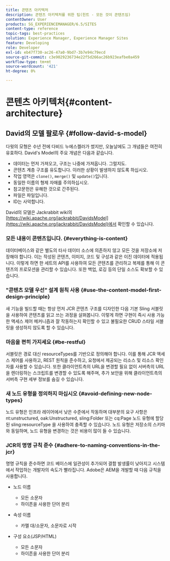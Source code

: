 ```yaml
---
title: 콘텐츠 아키텍처
description: 콘텐츠 아키텍처를 위한 팁(힌트 - 모든 것이 콘텐츠임)
contentOwner: User
products: SG_EXPERIENCEMANAGER/6.5/SITES
content-type: reference
topic-tags: best-practices
solution: Experience Manager, Experience Manager Sites
feature: Developing
role: Developer
exl-id: eb47f730-ac26-47a0-9bd7-3b7e94c79ecd
source-git-commit: c3e9029236734e22f5d266ac26b923eafbe0a459
workflow-type: tm+mt
source-wordcount: '421'
ht-degree: 0%

---
```


# 콘텐츠 아키텍처{#content-architecture}

## David의 모델 팔로우 {#follow-david-s-model}

다윗의 모형은 수년 전에 다비드 누에스켈러가 썼지만, 오늘날에도 그 개념들은 여전히 유효하다. David&#39;s Model의 주요 개념은 다음과 같습니다.

* 데이터는 먼저 가져오고, 구조는 나중에 가져옵니다. 그럴지도.
* 콘텐츠 계층 구조를 유도합니다. 이러한 상황이 발생하지 않도록 하십시오.
* 작업 영역은 `clone()`, `merge()` 및 `update()`입니다.
* 동일한 이름의 형제 자매를 주의하십시오.
* 참고문헌은 유해한 것으로 간주된다.
* 파일은 파일입니다.
* ID는 사악합니다.

David의 모델은 Jackrabbit wiki의 [https://wiki.apache.org/jackrabbit/DavidsModel](https://wiki.apache.org/jackrabbit/DavidsModel)에서 확인할 수 있습니다.

### 모든 내용이 콘텐츠입니다. {#everything-is-content}

데이터베이스와 같은 별도의 타사 데이터 소스에 의존하지 않고 모든 것을 저장소에 저장해야 합니다. 이는 작성된 콘텐츠, 이미지, 코드 및 구성과 같은 이진 데이터에 적용됩니다. 이렇게 하면 한 세트의 API를 사용하여 모든 콘텐츠를 관리하고 복제를 통해 이 콘텐츠의 프로모션을 관리할 수 있습니다. 또한 백업, 로깅 등의 단일 소스도 확보할 수 있습니다.

### &quot;콘텐츠 모델 우선&quot; 설계 원칙 사용 {#use-the-content-model-first-design-principle}

새 기능을 빌드할 때는 항상 먼저 JCR 콘텐츠 구조를 디자인한 다음 기본 Sling 서블릿을 사용하여 콘텐츠를 읽고 쓰는 과정을 살펴봅니다. 이렇게 하면 구현이 즉시 사용 가능한 액세스 제어 메커니즘과 잘 작동하는지 확인할 수 있고 불필요한 CRUD 스타일 서블릿을 생성하지 않도록 할 수 있습니다.

### 마음을 편히 가지세요 {#be-restful}

서블릿은 경로 대신 resourceTypes를 기반으로 정의해야 합니다. 이를 통해 JCR 액세스 제어를 사용하고, REST 원칙을 준수하고, 요청에서 제공되는 리소스 및 리소스 확인자를 사용할 수 있습니다. 또한 클라이언트측의 URL을 변경할 필요 없이 서버측의 URL을 렌더링하는 스크립트를 변경할 수 있도록 해주며, 추가 보안을 위해 클라이언트측의 서버측 구현 세부 정보를 숨길 수 있습니다.

### 새 노드 유형을 정의하지 마십시오 {#avoid-defining-new-node-types}

노드 유형은 인프라 레이어에서 낮은 수준에서 작동하며 대부분의 요구 사항은 nt:unstructured, oak:Unstructured, sling:Folder 또는 cq:Page 노드 유형에 할당된 sling:resourceType 을 사용하여 충족할 수 있습니다. 노드 유형은 저장소의 스키마와 동일하며, 노드 유형을 변경하는 것은 비용이 많이 들 수 있습니다.

### JCR의 명명 규칙 준수 {#adhere-to-naming-conventions-in-the-jcr}

명명 규칙을 준수하면 코드 베이스에 일관성이 추가되어 결함 발생률이 낮아지고 시스템에서 작업하는 개발자의 속도가 빨라집니다. Adobe은 AEM을 개발할 때 다음 규칙을 사용합니다.

* 노드 이름

   * 모든 소문자
   * 하이픈을 사용한 단어 분리

* 속성 이름

   * 카멜 대/소문자, 소문자로 시작

* 구성 요소(JSP/HTML)

   * 모든 소문자
   * 하이픈을 사용한 단어 분리

